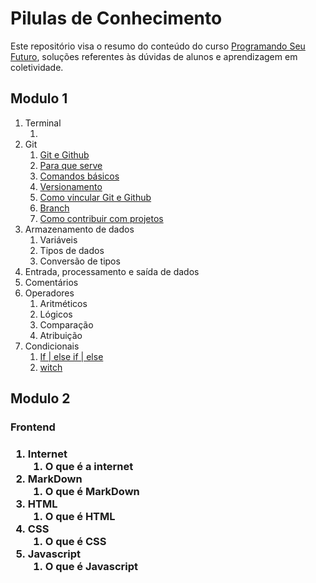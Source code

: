 <h1>Pilulas de Conhecimento</h1>
<p>Este repositório visa o resumo do conteúdo do curso <a href="https://www.vestibulandosdacidadania.org/programando-seu-futuro/" target="_blank">Programando Seu Futuro</a>, soluções referentes às dúvidas de alunos e aprendizagem em coletividade.</p>

<h2>Modulo 1</h2>
<ol>
    <li> Terminal
        <ol>
            <li><a href="#"></a></li>
        </ol>
    </li>
    <li>Git
        <ol>
            <li><a href="https://github.com/GuiArmanLi/PilulasDeConhecimento/blob/main/git/GitAndGithub.md">Git e Github</a></li>
            <li><a href="https://github.com/GuiArmanLi/PilulasDeConhecimento/blob/main/git/Solution.md">Para que serve</a></li>
            <li><a href="https://github.com/GuiArmanLi/PilulasDeConhecimento/blob/main/git/BasicsCommands.md">Comandos básicos</a></li>
            <li><a href="https://github.com/GuiArmanLi/PilulasDeConhecimento/blob/main/git/Versioning.md">Versionamento</a></li>
            <li><a href="https://github.com/GuiArmanLi/PilulasDeConhecimento/blob/main/git/HowToLink.md">Como vincular Git e Github</a></li>
            <li><a href="https://github.com/GuiArmanLi/PilulasDeConhecimento/blob/main/git/Branch.md">Branch</a></li>
            <li><a href="https://github.com/GuiArmanLi/PilulasDeConhecimento/blob/main/git/Contribute.md">Como contribuir com projetos</a></li>
        </ol>
    </li>
    <li>Armazenamento de dados
    <ol>
        <li>Variáveis
        <li>Tipos de dados
        <li>Conversão de tipos
    </ol>
    <li>Entrada, processamento e saída de dados
    <li>Comentários
    <li>Operadores
    <ol>
        <li>Aritméticos
        <li>Lógicos 
        <li>Comparação
        <li>Atribuição
        </ol>
    <li> Condicionais
        <ol>
            <li><a href="#">If | else if | else</a></li>
            <li><a href="#">witch</a></li>
        </ol>
    </li>
</ol>
<h2>Modulo 2</h2>
<h3>Frontend<h3>
<ol>
    <li>Internet
    <ol>
        <li><a>O que é a internet</a>
    </ol>
    <li>MarkDown
    <ol>
        <li>O que é MarkDown
    </ol>
    <li>HTML
    <ol>
        <li>O que é HTML
    </ol>
    <li>CSS
    <ol>
        <li>O que é CSS
    </ol>
    <li>Javascript
    <ol>
        <li>O que é Javascript
    </ol>
</ol>
